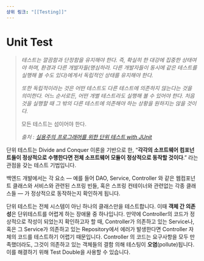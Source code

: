 ```yaml
---
상위 링크: "[[Testing]]"
---
```

# Unit Test
> _테스트는 깔끔함과 단정함을 유지해야 한다. 즉, 확실히 한 대강에 집중한 상태여야 하며, 환경과 다른 개발자들(명심하라. 다른 개발자들이 동시에 같은 테스트를 실행해 볼 수도 있다)에게서 독립적인 상태를 유지해야 한다._
> 
> _또한 독립적이라는 것은 어떤 테스트도 다른 테스트에 의존하지 않는다는 것을 의미한다. 어느 순서로든, 어떤 개별 테스트라도 실행해 볼 수 있어야 한다. 처음 것을 실행할 때 그 밖의 다른 테스트에 의존해야 하는 상황을 원하지는 않을 것이다._
> 
> 모든 테스트는 섬이어야 한다.
> 
> _출처 : [실용주의 프로그래머를 위한 단위 테스트 with JUnit](http://www.yes24.com/24/goods/1428559?scode=032&OzSrank=6)_

단위 테스트는 Divide and Conquer 이론을 기반으로 한, “**각각의 소프트웨어 컴포넌트들이 정상적으로 수행한다면 전체 소프트웨어 모듈이 정상적으로 동작할 것이다**.” 라는 관점을 갖는 테스트 기법입니다.

백엔드 개발에서는 각 요소 — 예를 들어 DAO, Service, Controller 와 같은 웹컴포넌트 클래스와 서비스와 관련된 스프링 빈들, 혹은 스프링 컨테이너와 관련없는 각종 클래스들 — 가 정상적으로 동작하는지 확인하게 됩니다.

단위 테스트는 전체 시스템이 아닌 하나의 클래스만을 테스트합니다. 이때 **객체 간 의존성**은 단위테스트를 어렵게 하는 장애물 중 하나입니다. 만약에 Controller의 코드가 정상적으로 작성이 되었는지 확인하고자 할 때, Controller가 의존하고 있는 Service나, 혹은 그 Service가 의존하고 있는 Repository에서 에러가 발생한다면 Controller 자체의 코드를 테스트하기 어렵기 때문입니다. Controller 의 코드는 요구사항을 모두 만족했더라도, 그것이 의존하고 있는 객체들의 결함 의해 테스팅이 **오염**(pollute)됩니다. 이를 해결하기 위해 Test Double을 사용할 수 있습니다.